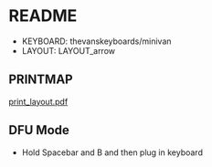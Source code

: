 # README

- KEYBOARD: thevanskeyboards/minivan
- LAYOUT: LAYOUT_arrow

## PRINTMAP
[print_layout.pdf](./print_layout.pdf)

## DFU Mode
- Hold Spacebar and B and then plug in keyboard
